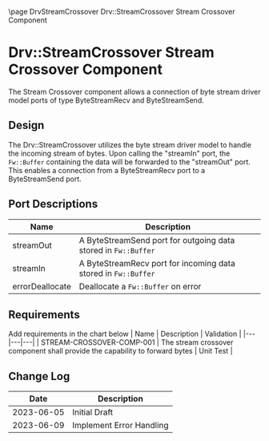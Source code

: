 \page DrvStreamCrossover Drv::StreamCrossover Stream Crossover Component
# Drv::StreamCrossover Stream Crossover Component

The Stream Crossover component allows a connection of byte stream driver model ports of type ByteStreamRecv and
ByteStreamSend.

## Design

The Drv::StreamCrossover utilizes the byte stream driver model to handle the incoming stream of bytes. Upon calling
the "streamIn" port, the `Fw::Buffer` containing the data will be forwarded to the "streamOut" port. This enables a
connection from a ByteStreamRecv port to a ByteStreamSend port.

## Port Descriptions
| Name | Description |
|---|---|
| streamOut       | A ByteStreamSend port for outgoing data stored in `Fw::Buffer` |
| streamIn        | A ByteStreamRecv port for incoming data stored in `Fw::Buffer` |
| errorDeallocate | Deallocate a `Fw::Buffer` on error |

## Requirements
Add requirements in the chart below
| Name | Description | Validation |
|---|---|---|
| STREAM-CROSSOVER-COMP-001 | The stream crossover component shall provide the capability to forward bytes | Unit Test |

## Change Log
| Date | Description |
|---|---|
| 2023-06-05 | Initial Draft |
| 2023-06-09 | Implement Error Handling |
